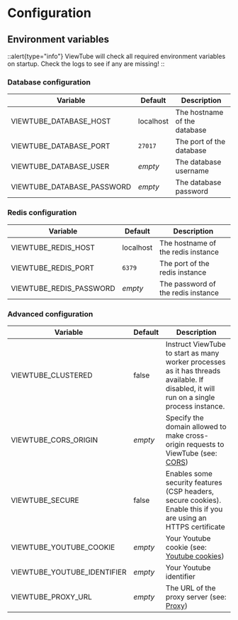 # Configuration

## Environment variables

::alert{type="info"}
ViewTube will check all required environment variables on startup. Check the logs to see if any are missing!
::

### Database configuration

| Variable                   | Default   | Description                  |
| -------------------------- | --------- | ---------------------------- |
| VIEWTUBE_DATABASE_HOST     | localhost | The hostname of the database |
| VIEWTUBE_DATABASE_PORT     | `27017`   | The port of the database     |
| VIEWTUBE_DATABASE_USER     | _empty_   | The database username        |
| VIEWTUBE_DATABASE_PASSWORD | _empty_   | The database password        |

### Redis configuration

| Variable                | Default   | Description                        |
| ----------------------- | --------- | ---------------------------------- |
| VIEWTUBE_REDIS_HOST     | localhost | The hostname of the redis instance |
| VIEWTUBE_REDIS_PORT     | `6379`    | The port of the redis instance     |
| VIEWTUBE_REDIS_PASSWORD | _empty_   | The password of the redis instance |

### Advanced configuration

| Variable                    | Default | Description                                                                                                     |
| --------------------------- | ------- | --------------------------------------------------------------------------------------------------------------- |
| VIEWTUBE_CLUSTERED | false | Instruct ViewTube to start as many worker processes as it has threads available. If disabled, it will run on a single process instance. |
| VIEWTUBE_CORS_ORIGIN        | _empty_ | Specify the domain allowed to make cross-origin requests to ViewTube (see: [CORS](/installation/advanced#cors))  |
| VIEWTUBE_SECURE             | false   | Enables some security features (CSP headers, secure cookies). Enable this if you are using an HTTPS certificate |
| VIEWTUBE_YOUTUBE_COOKIE     | _empty_ | Your Youtube cookie (see: [Youtube cookies](/installation/advanced#use-cookies-from-a-real-account))            |
| VIEWTUBE_YOUTUBE_IDENTIFIER | _empty_ | Your Youtube identifier                                                                                         |
| VIEWTUBE_PROXY_URL          | _empty_ | The URL of the proxy server (see: [Proxy](/installation/advanced#proxy))                                         |
